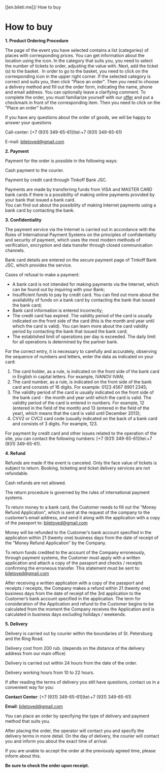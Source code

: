 


[[en.bileti.me]]/ How to buy
# How to buy

**1. Product Ordering Procedure**

The page of the event you have selected contains a list (categories) of places with corresponding prices. You can get information about the location using the icon. In the category that suits you, you need to select the number of tickets to order, adjusting the value with. Next, add the ticket (s) to the basket.  In order to go to the basket, you need to click on the corresponding icon in the upper right corner. If the selected category is correct and suits you, then click "Place an order". Then you need to choose a delivery method and fill out the order form, indicating the name, phone and email address. You can optionally leave a clarifying comment. To complete the order, you must familiarize yourself with our [offer](https://en.biletoved.com/oferta) and put a checkmark in front of the corresponding item. Then you need to click on the "Place an order" button.

If you have any questions about the order of goods, we will be happy to answer your questions

Call-center: [+7 (931) 349-65-61](tel:+7 (931) 349-65-61)

E-mail: [biletoved@gmail.com​](mailto:biletoved@gmail.com)

**2. Payment**

Payment for the order is possible in the following ways:

Cash payment to the courier.

Payment by credit card through Tinkoff Bank JSC.

Payments are made by transferring funds from VISA and MASTER CARD bank cards if there is a possibility of making online payments provided by your bank that issued a bank card.  
You can find out about the possibility of making Internet payments using a bank card by contacting the bank.

**3. Confidentiality**

The payment service via the Internet is carried out in accordance with the Rules of International Payment Systems on the principles of confidentiality and security of payment, which uses the most modern methods of verification, encryption and data transfer through closed communication channels.

Bank card details are entered on the secure payment page of Tinkoff Bank JSC, which provides the service.

Cases of refusal to make a payment:

-   A bank card is not intended for making payments via the Internet, which can be found out by inquiring with your Bank;
-   Insufficient funds to pay by credit card. You can find out more about the availability of funds on a bank card by contacting the bank that issued the bank card;
-   Bank card information is entered incorrectly;
-   The credit card has expired. The validity period of the card is usually indicated on the front side of the card (this is the month and year until which the card is valid). You can learn more about the card validity period by contacting the bank that issued the bank card;
-   The established limit of operations per day is exceeded. The daily limit for all operations is determined by the partner bank.

For the correct entry, it is necessary to carefully and accurately, observing the sequence of numbers and letters, enter the data as indicated on your card:

1.  The card holder, as a rule, is indicated on the front side of the bank card in English in capital letters. For example, IVANOV IVAN;
2.  The card number, as a rule, is indicated on the front side of the bank card and consists of 16 digits. For example: 0123 4567 8901 2345;
3.  The validity period of the card is usually indicated on the front side of the bank card - the month and year until which the card is valid. The validity period of the card is entered in numbers. For example, 12 (entered in the field of the month) and 13 (entered in the field of the year), which means that the card is valid until December 2013);
4.  CVV2 or CVC2 card code (usually indicated on the back of a bank card and consists of 3 digits. For example, 123.

For payment by credit card and other issues related to the operation of the site, you can contact the following numbers: [+7 (931) 349-65-61](tel:+7 (931) 349-65-61).

**4. Refund**

Refunds are made if the event is canceled. Only the face value of tickets is subject to return. Booking, ticketing and ticket delivery services are not refundable.

Cash refunds are not allowed.

The return procedure is governed by the rules of international payment systems.

To return money to a bank card, the Customer needs to fill out the "Money Refund Application", which is sent at the request of the company to the customer’s email address, and send it along with the application with a copy of the passport to: [biletoved@gmail.com​](mailto:biletoved@gmail.com)

Money will be refunded to the Customer’s bank account specified in the application within 21 (twenty one) business days from the date of receipt of the "Money Refund Application" by the Company.

To return funds credited to the account of the Company erroneously, through payment systems, the Customer must apply with a written application and attach a copy of the passport and checks / receipts confirming the erroneous transfer. This statement must be sent to: [biletoved@gmail.com​](mailto:biletoved@gmail.com)

After receiving a written application with a copy of the passport and receipts / receipts, the Company makes a refund within 21 (twenty one) business days from the date of receipt of the 3rd application to the Customer’s bank account specified in the application. The term for consideration of the Application and refund to the Customer begins to be calculated from the moment the Company receives the Application and is calculated in business days excluding holidays / weekends.

**5. Delivery**

Delivery is carried out by courier within the boundaries of St. Petersburg and the Ring Road.

Delivery cost from 200 rub. (depends on the distance of the delivery address from our main office)

Delivery is carried out within 24 hours from the date of the order.

Delivery working hours from 10 to 22 hours.

If after reading the terms of delivery you still have questions, contact us in a convenient way for you:

**Contact Center**: [+7 (931) 349-65-61](tel:+7 (931) 349-65-61)

**Email**: [biletoved@gmail.com​](mailto:biletoved@gmail.com)

You can place an order by specifying the type of delivery and payment method that suits you.

After placing the order, the operator will contact you and specify the delivery terms in more detail. On the day of delivery, the courier will contact you and inform you about the exact time of arrival.

If you are unable to accept the order at the previously agreed time, please inform about this.

**Be sure to check the order upon receipt.**